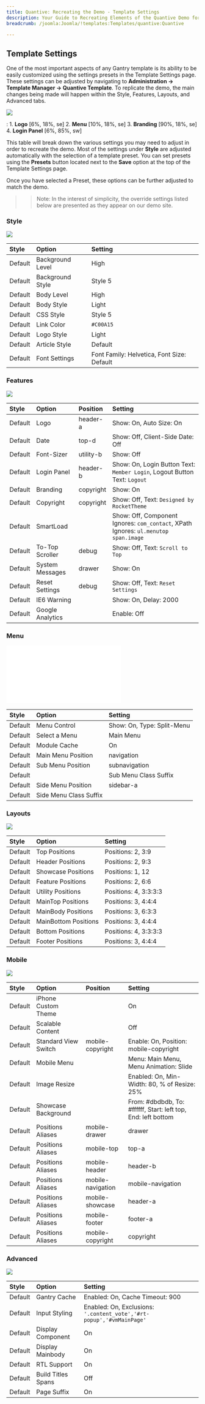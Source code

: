 ```yaml
---
title: Quantive: Recreating the Demo - Template Settings
description: Your Guide to Recreating Elements of the Quantive Demo for Joomla
breadcrumb: /joomla:Joomla/!templates:Templates/quantive:Quantive

---
```


Template Settings
-----
One of the most important aspects of any Gantry template is its ability to be easily customized using the settings presets in the Template Settings page. These settings can be adjusted by navigating to **Administration -> Template Manager -> Quantive Template**. To replicate the demo, the main changes being made will happen within the Style, Features, Layouts, and Advanced tabs.

![][template2]

:   1. **Logo** [6%, 18%, se]
    2. **Menu** [10%, 18%, se]
    3. **Branding** [90%, 18%, se]
    4. **Login Panel** [6%, 85%, sw]

This table will break down the various settings you may need to adjust in order to recreate the demo. Most of the settings under **Style** are adjusted automatically with the selection of a template preset. You can set presets using the **Presets** button located next to the **Save** option at the top of the Template Settings page.

Once you have selected a Preset, these options can be further adjusted to match the demo.

>> Note: In the interest of simplicity, the override settings listed below are presented as they appear on our demo site.

### Style

![][styles]

| Style   | Option           | Setting                                    |  
| :------ | :--------------- | :----------------------------------------- |  
| Default | Background Level | High                                       |  
| Default | Background Style | Style 5                                    |  
| Default | Body Level       | High                                       |  
| Default | Body Style       | Light                                      |  
| Default | CSS Style        | Style 5                                    |  
| Default | Link Color       | `#C00A15`                                  |  
| Default | Logo Style       | Light                                      |  
| Default | Article Style    | Default                                    |  
| Default | Font Settings    | Font Family: Helvetica, Font Size: Default |  

### Features

![][features]

| Style   | Option           | Position  | Setting                                                                             |  
| :------ | :--------------- | :-------- | :---------------------------------------------------------------------------------- |  
| Default | Logo             | header-a  | Show: On, Auto Size: On                                                             |  
| Default | Date             | top-d     | Show: Off, Client-Side Date: Off                                                    |  
| Default | Font-Sizer       | utility-b | Show: Off                                                                           |  
| Default | Login Panel      | header-b  | Show: On, Login Button Text: `Member Login`, Logout Button Text: `Logout`           |  
| Default | Branding         | copyright | Show: On                                                                            |  
| Default | Copyright        | copyright | Show: Off, Text: `Designed by RocketTheme`                                          |  
| Default | SmartLoad        |           | Show: Off, Component Ignores: `com_contact`, XPath Ignores: `ul.menutop span.image` |  
| Default | To-Top Scroller  | debug     | Show: Off, Text: `Scroll to Top`                                                    |  
| Default | System Messages  | drawer    | Show: On                                                                            |  
| Default | Reset Settings   | debug     | Show: Off, Text: `Reset Settings`                                                   |  
| Default | IE6 Warning      |           | Show: On, Delay: 2000                                                               |  
| Default | Google Analytics |           | Enable: Off                                                                         |  


### Menu

![][menu]

| Style   | Option                 | Setting                    |  
| :------ | :--------------------- | :------------------------- |  
| Default | Menu Control           | Show: On, Type: Split-Menu |  
| Default | Select a Menu          | Main Menu                  |  
| Default | Module Cache           | On                         |  
| Default | Main Menu Position     | navigation                 |  
| Default | Sub Menu Position      | subnavigation              |  
| Default |                        | Sub Menu Class Suffix      |  
| Default | Side Menu Position     | sidebar-a                  |  
| Default | Side Menu Class Suffix |                            |  

### Layouts

![][layouts]

| Style   | Option               | Setting               |  
| :------ | :------------------- | :-------------------- |  
| Default | Top Positions        | Positions: 2, 3:9     |  
| Default | Header Positions     | Positions: 2, 9:3     |  
| Default | Showcase Positions   | Positions: 1, 12      |  
| Default | Feature Positions    | Positions: 2, 6:6     |  
| Default | Utility Positions    | Positions: 4, 3:3:3:3 |  
| Default | MainTop Positions    | Positions: 3, 4:4:4   |  
| Default | MainBody Positions   | Positions: 3, 6:3:3   |  
| Default | MainBottom Positions | Positions: 3, 4:4:4   |  
| Default | Bottom Positions     | Positions: 4, 3:3:3:3 |  
| Default | Footer Positions     | Positions: 3, 4:4:4   |  

### Mobile

![][mobile]

| Style   | Option               | Position          | Setting                                                       |  
| :------ | :------------------- | :---------------- | :------------------------------------------------------------ |  
| Default | iPhone Custom Theme  |                   | On                                                            |  
| Default | Scalable Content     |                   | Off                                                           |  
| Default | Standard View Switch | mobile-copyright  | Enable: On, Position: mobile-copyright                        |  
| Default | Mobile Menu          |                   | Menu: Main Menu, Menu Animation: Slide                        |  
| Default | Image Resize         |                   | Enabled: On, Min-Width: 80, % of Resize: 25%                  |  
| Default | Showcase Background  |                   | From: #dbdbdb, To: #ffffff, Start: left top, End: left bottom |  
| Default | Positions Aliases    | mobile-drawer     | drawer                                                        |  
| Default | Positions Aliases    | mobile-top        | top-a                                                         |  
| Default | Positions Aliases    | mobile-header     | header-b                                                      |  
| Default | Positions Aliases    | mobile-navigation | mobile-navigation                                             |  
| Default | Positions Aliases    | mobile-showcase   | header-a                                                      |  
| Default | Positions Aliases    | mobile-footer     | footer-a                                                      |  
| Default | Positions Aliases    | mobile-copyright  | copyright                                                     |  

### Advanced

![][advanced]

| Style   | Option             | Setting                                                              |  
| :------ | :----------------- | :------------------------------------------------------------------- |  
| Default | Gantry Cache       | Enabled: On, Cache Timeout: 900                                      |  
| Default | Input Styling      | Enabled: On, Exclusions: `'.content_vote','#rt-popup','#vmMainPage'` |  
| Default | Display Component  | On                                                                   |  
| Default | Display Mainbody   | On                                                                   |  
| Default | RTL Support        | On                                                                   |  
| Default | Build Titles Spans | Off                                                                  |  
| Default | Page Suffix        | On                                                                   |  

[menu]: ../../start/menu.md
[Style]: http://docs.gantry.org/gantry4/configure
[template2]: assets/quantive2.jpeg
[styles]: assets/setstyle.jpeg
[features]: assets/setfeatures.jpeg
[menu]: assets/setmenu.jpeg
[layouts]: assets/setlayouts.jpeg
[mobile]: assets/setmobile.jpeg
[advanced]: assets/setadvanced.jpeg
